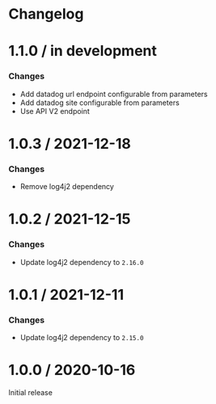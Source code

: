Changelog
=========

# 1.1.0 / in development

### Changes
* Add datadog url endpoint configurable from parameters
* Add datadog site configurable from parameters
* Use API V2 endpoint

# 1.0.3 / 2021-12-18

### Changes
* Remove log4j2 dependency

# 1.0.2 / 2021-12-15

### Changes
* Update log4j2 dependency to `2.16.0`

# 1.0.1 / 2021-12-11

### Changes
* Update log4j2 dependency to `2.15.0`

# 1.0.0 / 2020-10-16

Initial release
